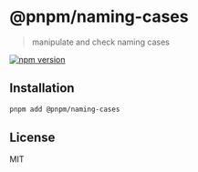 # @pnpm/naming-cases

> manipulate and check naming cases

<!--@shields('npm')-->
[![npm version](https://img.shields.io/npm/v/@pnpm/naming-cases.svg)](https://www.npmjs.com/package/@pnpm/naming-cases)
<!--/@-->

## Installation

```sh
pnpm add @pnpm/naming-cases
```

## License

MIT
